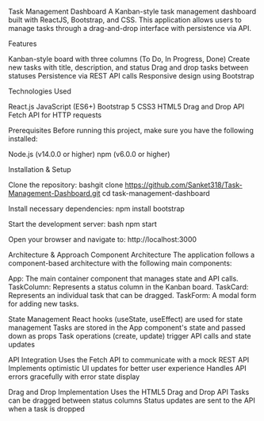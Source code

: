 Task Management Dashboard
A Kanban-style task management dashboard built with ReactJS, Bootstrap, and CSS. This application allows users to manage tasks through a drag-and-drop interface with persistence via API.

Features

Kanban-style board with three columns (To Do, In Progress, Done)
Create new tasks with title, description, and status
Drag and drop tasks between statuses
Persistence via REST API calls
Responsive design using Bootstrap

Technologies Used

React.js
JavaScript (ES6+)
Bootstrap 5
CSS3
HTML5 Drag and Drop API
Fetch API for HTTP requests

Prerequisites
Before running this project, make sure you have the following installed:

Node.js (v14.0.0 or higher)
npm (v6.0.0 or higher)

Installation & Setup

Clone the repository:
bashgit clone https://github.com/Sanket318/Task-Management-Dashboard.git
cd task-management-dashboard

Install necessary dependencies:
npm install bootstrap

Start the development server:
bash npm start

Open your browser and navigate to:
http://localhost:3000

Architecture & Approach
Component Architecture
The application follows a component-based architecture with the following main components:

App: The main container component that manages state and API calls.
TaskColumn: Represents a status column in the Kanban board.
TaskCard: Represents an individual task that can be dragged.
TaskForm: A modal form for adding new tasks.

State Management
React hooks (useState, useEffect) are used for state management
Tasks are stored in the App component's state and passed down as props
Task operations (create, update) trigger API calls and state updates

API Integration
Uses the Fetch API to communicate with a mock REST API
Implements optimistic UI updates for better user experience
Handles API errors gracefully with error state display

Drag and Drop Implementation
Uses the HTML5 Drag and Drop API
Tasks can be dragged between status columns
Status updates are sent to the API when a task is dropped
